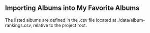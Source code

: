 <!-- importing.md -->

## Importing Albums into My Favorite Albums
The listed albums are defined in the .csv file located at ./data/album-rankings.csv, relative to the project root.
